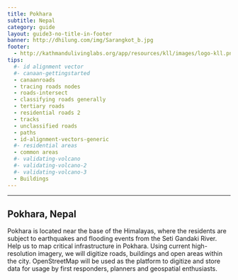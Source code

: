 ```yaml
---
title: Pokhara
subtitle: Nepal
category: guide
layout: guide3-no-title-in-footer
banner: http://dhilung.com/img/Sarangkot_b.jpg
footer: 
  - http://kathmandulivinglabs.org/app/resources/kll/images/logo-kll.png
tips:
  #- id alignment vector
  #- canaan-gettingstarted
  - canaanroads
  - tracing roads nodes
  - roads-intersect
  - classifying roads generally
  - tertiary roads
  - residential roads 2
  - tracks
  - unclassified roads
  - paths
  - id-alignment-vectors-generic
  #- residential areas
  - common areas
  #- validating-volcano
  #- validating-volcano-2
  #- validating-volcano-3
  - Buildings
---
```


<div id="test" class="col-lg-5 col-sm-6">
<hr class="section-heading-spacer">
<div class="clearfix"></div>

<h2 class="section-heading">Pokhara, Nepal</h2>

 <p>Pokhara is located near the base of the Himalayas, where the residents are subject to earthquakes and flooding events from the Seti Gandaki River. Help us to map critical infrastructure in Pokhara. Using current high-resolution imagery, we will digitize roads, buildings and open areas within the city. OpenStreetMap will be used as the platform to digitize and store data for usage by first responders, planners and geospatial enthusiasts.</p>

<!--
</div>
<div class="col-lg-5 col-lg-offset-2 col-sm-6">
  <iframe style="margin-top:40px" src="https://cloud.githubusercontent.com/assets/2665840/6723863/bdf1db88-cdc4-11e4-8030-ce68c28b371c.jpg" scrolling="no" frameborder="0"></iframe>
</div>
-->

